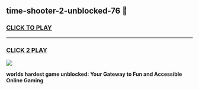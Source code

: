 
## time-shooter-2-unblocked-76 👋
<h3>
<a href="https://premium.freeplayer.one?title=time-shooter-2-unblocked-76&ref=14F">CLICK TO PLAY</a></h3>
<hr>

<h3>
<a href="https://premium.freeplayer.one?title=time-shooter-2-unblocked-76&ref=14F">CLICK 2 PLAY</a>
  
</h3>

<a href="https://premium.freeplayer.one?title=time-shooter-2-unblocked-76&ref=12F/"><img src="https://clearcache.store/games.png"></a>


**worlds hardest game unblocked: Your Gateway to Fun and Accessible Online Gaming**
